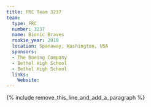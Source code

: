 ```yaml
---
title: FRC Team 3237
team:
  type: FRC
  number: 3237
  name: Bionic Braves
  rookie_year: 2010
  location: Spanaway, Washington, USA
  sponsors:
  - The Boeing Company
  - Bethel High School
  - Bethel High School
  links:
    Website:
---
```


{% include remove_this_line_and_add_a_paragraph %}